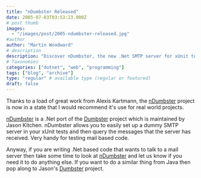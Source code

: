 ```yaml
---
title: "nDumbster Released"
date: 2005-07-03T03:53:23.000Z
# post thumb
images:
  - "/images/post/2005-ndumbster-released.jpg"
#author
author: "Martin Woodward"
# description
description: "Discover nDumbster, the new .Net SMTP server for xUnit tests, ideal for testing mail functionality in your projects."
# Taxonomies
categories: ["dotnet", "web", "programming"]
tags: ["blog", "archive"]
type: "regular" # available type (regular or featured)
draft: false
---
```

Thanks to a load of great work from Alexis Kartmann, the [nDumbster](http://ndumbster.sourceforge.net/) project is now in a state that I would recommend it's use for real world projects.  

[nDumbster](http://ndumbster.sourceforge.net/) is a .Net port of the [Dumbster](http://quintanasoft.com/dumbster/) project which is maintained by Jason Kitchen.  nDumbster allows you to easily set up a dummy SMTP server in your xUnit tests and then query the messages that the server has received.  Very handy for testing mail based code.  

Anyway, if you are writing .Net based code that wants to talk to a mail server then take some time to look at [nDumbster](http://ndumbster.sourceforge.net/) and let us know if you need it to do anything else.  If you want to do a similar thing from Java then pop along to Jason's [Dumbster](http://quintanasoft.com/dumbster/) project.